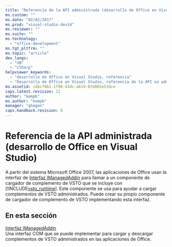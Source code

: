 ```yaml
---
title: "Referencia de la API administrada (desarrollo de Office en Visual Studio) | Microsoft Docs"
ms.custom: ""
ms.date: "02/02/2017"
ms.prod: "visual-studio-dev14"
ms.reviewer: ""
ms.suite: ""
ms.technology: 
  - "office-development"
ms.tgt_pltfrm: ""
ms.topic: "article"
dev_langs: 
  - "VB"
  - "CSharp"
helpviewer_keywords: 
  - "desarrollo de Office en Visual Studio, referencia"
  - "Desarrollo de Office en Visual Studio, referencia de la API no administrada"
ms.assetid: cdbc70b1-1f98-43dc-a619-07d805e53dce
caps.latest.revision: 12
author: "kempb"
ms.author: "kempb"
manager: "ghogen"
caps.handback.revision: 8
---
```

# Referencia de la API administrada (desarrollo de Office en Visual Studio)
  A partir del sistema Microsoft Office 2007, las aplicaciones de Office usan la interfaz de [Interfaz IManagedAddin](../vsto/imanagedaddin-interface.md) para llamar a un componente de cargador de complemento de VSTO que se incluye con [!INCLUDE[vsto_runtime](../vsto/includes/vsto-runtime-md.md)]. Este componente se usa para ayudar a cargar complementos de VSTO administrados. Puede crear su propio componente de cargador de complemento de VSTO implementando esta interfaz.  
  
## En esta sección  
 [Interfaz IManagedAddin](../vsto/imanagedaddin-interface.md)  
 Una interfaz COM que se puede implementar para cargar y descargar complementos de VSTO administrados en las aplicaciones de Office.  
  
  